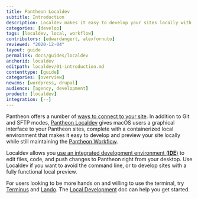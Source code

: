 ```yaml
---
title: Pantheon Localdev
subtitle: Introduction
description: Localdev makes it easy to develop your sites locally with the Pantheon workflow.
categories: [develop]
tags: [localdev, local, workflow]
contributors: [edwardangert, alexfornuto]
reviewed: "2020-12-04"
layout: guide
permalink: docs/guides/localdev
anchorid: localdev
editpath: localdev/01-introduction.md
contenttype: [guide]
categories: [overview]
newcms: [wordpress, drupal]
audience: [agency, development]
product: [localdev]
integration: [--]
---
```


Pantheon offers a number of [ways to connect to your site](/guides/quickstart/connection-modes). In addition to Git and SFTP modes, [Pantheon Localdev](https://pantheon.io/localdev) gives macOS users a graphical interface to your Pantheon sites, complete with a containerized local environment that makes it easy to develop and preview your site locally while still maintaining the [Pantheon Workflow](/pantheon-workflow).

Localdev allows you [use an integrated development environment (**IDE**)](/guides/localdev/using-localdev#use-a-local-ide-to-develop-your-pantheon-site) to edit files, code, and push changes to Pantheon right from your desktop. Use Localdev if you want to avoid the command line, or to develop sites with a fully functional local preview.

For users looking to be more hands on and willing to use the terminal, try [Terminus](/terminus) and [Lando](https://docs.devwithlando.io/started.html). The [Local Development](/local-development) doc can help you get started.
